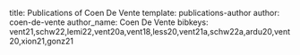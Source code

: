 title: Publications of Coen De Vente
template: publications-author
author: coen-de-vente
author_name: Coen De Vente
bibkeys: vent21,schw22,lemi22,vent20a,vent18,less20,vent21a,schw22a,ardu20,vent20,xion21,gonz21